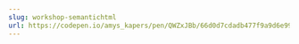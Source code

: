 ```yaml
---
slug: workshop-semantichtml
url: https://codepen.io/amys_kapers/pen/QWZxJBb/66d0d7cdadb477f9a9d6e9918db23fd9?editors=1000
---
```

